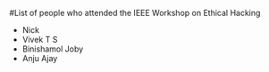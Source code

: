 #List of people who attended the IEEE Workshop on Ethical Hacking

- Nick
- Vivek T S
- Binishamol Joby
- Anju Ajay
